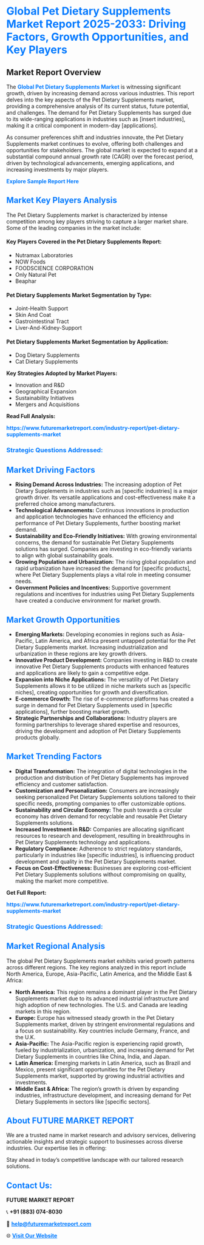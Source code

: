 <h1 style="color: #007BFF;">Global Pet Dietary Supplements Market Report 2025-2033: Driving Factors, Growth Opportunities, and Key Players</h1>

<section id="overview">
<h2>Market Report Overview</h2>
<p>The <a href="https://www.futuremarketreport.com/industry-report/pet-dietary-supplements-market" style="color: #007BFF; text-decoration: none;"><strong>Global Pet Dietary Supplements Market</strong></a> is witnessing significant growth, driven by increasing demand across various industries. This report delves into the key aspects of the Pet Dietary Supplements market, providing a comprehensive analysis of its current status, future potential, and challenges. The demand for Pet Dietary Supplements has surged due to its wide-ranging applications in industries such as [insert industries], making it a critical component in modern-day [applications].</p>
<p>As consumer preferences shift and industries innovate, the Pet Dietary Supplements market continues to evolve, offering both challenges and opportunities for stakeholders. The global market is expected to expand at a substantial compound annual growth rate (CAGR) over the forecast period, driven by technological advancements, emerging applications, and increasing investments by major players.</p>
</section>

<section id="overview">
<p><a href="https://www.futuremarketreport.com/request-sample/reportId=50926" style="color: #007BFF; text-decoration: none;"><strong>Explore Sample Report Here</strong></a></p>
</section>

<section id="key-players">
<h2 style="color: #007BFF;">Market Key Players Analysis</h2>
<p>The Pet Dietary Supplements market is characterized by intense competition among key players striving to capture a larger market share. Some of the leading companies in the market include:</p>
<h4>Key Players Covered in the Pet Dietary Supplements Report:</h4>
<ul><li>Nutramax Laboratories</li><li>NOW Foods</li><li>FOODSCIENCE CORPORATION</li><li>Only Natural Pet</li><li>Beaphar</li></ul>
<h4>Pet Dietary Supplements Market Segmentation by Type:</h4>
<ul><li>Joint-Health Support</li><li>Skin And Coat</li><li>Gastrointestinal Tract</li><li>Liver-And-Kidney-Support</li></ul>

<h4>Pet Dietary Supplements Market Segmentation by Application:</h4>
<ul><li>Dog Dietary Supplements</li><li>Cat Dietary Supplements</li></ul>
<p><strong>Key Strategies Adopted by Market Players:</strong></p>
<ul>
<li>Innovation and R&D</li>
<li>Geographical Expansion</li>
<li>Sustainability Initiatives</li>
<li>Mergers and Acquisitions</li>
</ul>
</section>

<section>
<p><strong>Read Full Analysis: </strong></p><a href="https://www.futuremarketreport.com/industry-report/pet-dietary-supplements-market" style="color: #007BFF; text-decoration: none;"><strong>https://www.futuremarketreport.com/industry-report/pet-dietary-supplements-market</strong></a>
<h3 style="color: #007BFF;">Strategic Questions Addressed:</h3>
</section>

<section id="driving-factors">
<h2 style="color: #007BFF;">Market Driving Factors</h2>
<ul>
<li><strong>Rising Demand Across Industries:</strong> The increasing adoption of Pet Dietary Supplements in industries such as [specific industries] is a major growth driver. Its versatile applications and cost-effectiveness make it a preferred choice among manufacturers.</li>
<li><strong>Technological Advancements:</strong> Continuous innovations in production and application technologies have enhanced the efficiency and performance of Pet Dietary Supplements, further boosting market demand.</li>
<li><strong>Sustainability and Eco-Friendly Initiatives:</strong> With growing environmental concerns, the demand for sustainable Pet Dietary Supplements solutions has surged. Companies are investing in eco-friendly variants to align with global sustainability goals.</li>
<li><strong>Growing Population and Urbanization:</strong> The rising global population and rapid urbanization have increased the demand for [specific products], where Pet Dietary Supplements plays a vital role in meeting consumer needs.</li>
<li><strong>Government Policies and Incentives:</strong> Supportive government regulations and incentives for industries using Pet Dietary Supplements have created a conducive environment for market growth.</li>
</ul>
</section>

<section id="growth-opportunities">
<h2 style="color: #007BFF;">Market Growth Opportunities</h2>
<ul>
<li><strong>Emerging Markets:</strong> Developing economies in regions such as Asia-Pacific, Latin America, and Africa present untapped potential for the Pet Dietary Supplements market. Increasing industrialization and urbanization in these regions are key growth drivers.</li>
<li><strong>Innovative Product Development:</strong> Companies investing in R&D to create innovative Pet Dietary Supplements products with enhanced features and applications are likely to gain a competitive edge.</li>
<li><strong>Expansion into Niche Applications:</strong> The versatility of Pet Dietary Supplements allows it to be utilized in niche markets such as [specific niches], creating opportunities for growth and diversification.</li>
<li><strong>E-commerce Growth:</strong> The rise of e-commerce platforms has created a surge in demand for Pet Dietary Supplements used in [specific applications], further boosting market growth.</li>
<li><strong>Strategic Partnerships and Collaborations:</strong> Industry players are forming partnerships to leverage shared expertise and resources, driving the development and adoption of Pet Dietary Supplements products globally.</li>
</ul>
</section>

<section id="trending-factors">
<h2 style="color: #007BFF;">Market Trending Factors</h2>
<ul>
<li><strong>Digital Transformation:</strong> The integration of digital technologies in the production and distribution of Pet Dietary Supplements has improved efficiency and customer satisfaction.</li>
<li><strong>Customization and Personalization:</strong> Consumers are increasingly seeking personalized Pet Dietary Supplements solutions tailored to their specific needs, prompting companies to offer customizable options.</li>
<li><strong>Sustainability and Circular Economy:</strong> The push towards a circular economy has driven demand for recyclable and reusable Pet Dietary Supplements solutions.</li>
<li><strong>Increased Investment in R&D:</strong> Companies are allocating significant resources to research and development, resulting in breakthroughs in Pet Dietary Supplements technology and applications.</li>
<li><strong>Regulatory Compliance:</strong> Adherence to strict regulatory standards, particularly in industries like [specific industries], is influencing product development and quality in the Pet Dietary Supplements market.</li>
<li><strong>Focus on Cost-Effectiveness:</strong> Businesses are exploring cost-efficient Pet Dietary Supplements solutions without compromising on quality, making the market more competitive.</li>
</ul>
</section>

<section>
<p><strong>Get Full Report: </strong></p><a href="https://www.futuremarketreport.com/industry-report/pet-dietary-supplements-market" style="color: #007BFF; text-decoration: none;"><strong>https://www.futuremarketreport.com/industry-report/pet-dietary-supplements-market</strong></a>
<h3 style="color: #007BFF;">Strategic Questions Addressed:</h3>
</section>


<section id="regional-analysis">
<h2 style="color: #007BFF;">Market Regional Analysis</h2>
<p>The global Pet Dietary Supplements market exhibits varied growth patterns across different regions. The key regions analyzed in this report include North America, Europe, Asia-Pacific, Latin America, and the Middle East & Africa:</p>
<ul>
<li><strong>North America:</strong> This region remains a dominant player in the Pet Dietary Supplements market due to its advanced industrial infrastructure and high adoption of new technologies. The U.S. and Canada are leading markets in this region.</li>
<li><strong>Europe:</strong> Europe has witnessed steady growth in the Pet Dietary Supplements market, driven by stringent environmental regulations and a focus on sustainability. Key countries include Germany, France, and the U.K.</li>
<li><strong>Asia-Pacific:</strong> The Asia-Pacific region is experiencing rapid growth, fueled by industrialization, urbanization, and increasing demand for Pet Dietary Supplements in countries like China, India, and Japan.</li>
<li><strong>Latin America:</strong> Emerging markets in Latin America, such as Brazil and Mexico, present significant opportunities for the Pet Dietary Supplements market, supported by growing industrial activities and investments.</li>
<li><strong>Middle East & Africa:</strong> The region’s growth is driven by expanding industries, infrastructure development, and increasing demand for Pet Dietary Supplements in sectors like [specific sectors].</li>
</ul>
</section>

<footer>
<h2 style="color: #007BFF;">About FUTURE MARKET REPORT</h2>
<p>We are a trusted name in market research and advisory services, delivering actionable insights and strategic support to businesses across diverse industries. Our expertise lies in offering:</p>

<p>Stay ahead in today’s competitive landscape with our tailored research solutions.</p>

<h2 style="color: #007BFF;">Contact Us:</h2>
<p><strong>FUTURE MARKET REPORT</strong></p>
<p>📞 <strong>+91 (883) 074-8030</strong></p>
<p>📧 <strong><a href="mailto:help@futuremarketreport.com" style="color: #007BFF;">help@futuremarketreport.com</a></strong></p>
<p>🌐 <strong><a href="https://www.futuremarketreport.com/" style="color: #007BFF;">Visit Our Website</a></strong></p>
</footer>